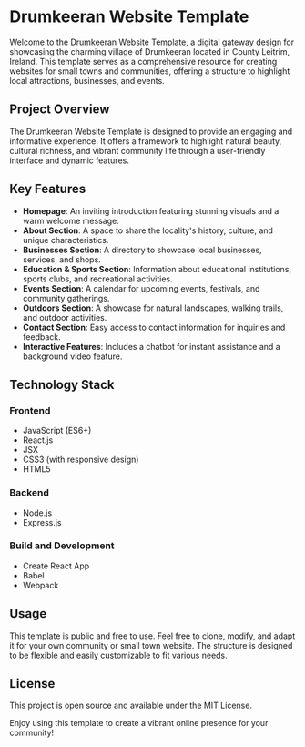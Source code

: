 # Drumkeeran Website Template

Welcome to the Drumkeeran Website Template, a digital gateway design for showcasing the charming village of Drumkeeran located in County Leitrim, Ireland. This template serves as a comprehensive resource for creating websites for small towns and communities, offering a structure to highlight local attractions, businesses, and events.

## Project Overview

The Drumkeeran Website Template is designed to provide an engaging and informative experience. It offers a framework to highlight natural beauty, cultural richness, and vibrant community life through a user-friendly interface and dynamic features.

## Key Features

- **Homepage**: An inviting introduction featuring stunning visuals and a warm welcome message.
- **About Section**: A space to share the locality's history, culture, and unique characteristics.
- **Businesses Section**: A directory to showcase local businesses, services, and shops.
- **Education & Sports Section**: Information about educational institutions, sports clubs, and recreational activities.
- **Events Section**: A calendar for upcoming events, festivals, and community gatherings.
- **Outdoors Section**: A showcase for natural landscapes, walking trails, and outdoor activities.
- **Contact Section**: Easy access to contact information for inquiries and feedback.
- **Interactive Features**: Includes a chatbot for instant assistance and a background video feature.

## Technology Stack

### Frontend
- JavaScript (ES6+)
- React.js
- JSX
- CSS3 (with responsive design)
- HTML5

### Backend
- Node.js
- Express.js

### Build and Development
- Create React App
- Babel
- Webpack

## Usage

This template is public and free to use. Feel free to clone, modify, and adapt it for your own community or small town website. The structure is designed to be flexible and easily customizable to fit various needs.

## License

This project is open source and available under the MIT License.

Enjoy using this template to create a vibrant online presence for your community!
